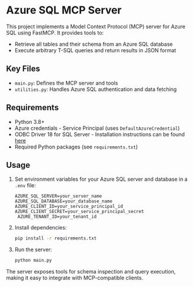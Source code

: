 # Azure SQL MCP Server

This project implements a Model Context Protocol (MCP) server for Azure SQL using FastMCP. It provides tools to:

- Retrieve all tables and their schema from an Azure SQL database
- Execute arbitrary T-SQL queries and return results in JSON format

## Key Files
- `main.py`: Defines the MCP server and tools
- `utilities.py`: Handles Azure SQL authentication and data fetching

## Requirements
- Python 3.8+
- Azure credentials - Service Principal (uses `DefaultAzureCredential`)
- ODBC Driver 18 for SQL Server - Installation instructions can be found [here](https://learn.microsoft.com/en-us/sql/connect/odbc/linux-mac/installing-the-microsoft-odbc-driver-for-sql-server?view=sql-server-ver16&tabs=alpine18-install%2Calpine17-install%2Cdebian8-install%2Credhat7-13-install%2Crhel7-offline)
- Required Python packages (see `requirements.txt`)

## Usage
1. Set environment variables for your Azure SQL server and database in a `.env` file:
   ```env
   AZURE_SQL_SERVER=your_server_name
   AZURE_SQL_DATABASE=your_database_name
   AZURE_CLIENT_ID=your_service_principal_id
   AZURE_CLIENT_SECRET=your_service_principal_secret
    AZURE_TENANT_ID=your_tenant_id
   ```
2. Install dependencies:
   ```bash
   pip install -r requirements.txt
   ```
3. Run the server:
   ```bash
   python main.py
   ```

The server exposes tools for schema inspection and query execution, making it easy to integrate with MCP-compatible clients.